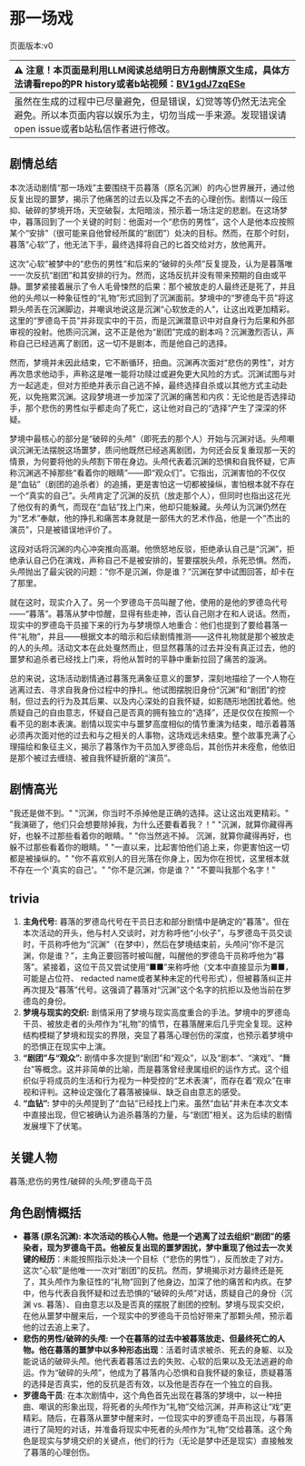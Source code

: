 # 那一场戏
页面版本:v0
 

| :warning: 注意！本页面是利用LLM阅读总结明日方舟剧情原文生成，具体方法请看repo的PR history或者b站视频：[BV1gdJ7zqESe](https://www.bilibili.com/video/BV1gdJ7zqESe/)         |
|:----------------------------|
| 虽然在生成的过程中已尽量避免，但是错误，幻觉等等仍然无法完全避免。所以本页面内容以娱乐为主，切勿当成一手来源。发现错误请open issue或者b站私信作者进行修改。|



## 剧情总结
本次活动剧情“那一场戏”主要围绕干员暮落（原名沉渊）的内心世界展开，通过他反复出现的噩梦，揭示了他痛苦的过去以及挥之不去的心理创伤。剧情以一段压抑、破碎的梦境开场，天空破裂，太阳暗淡，预示着一场注定的悲剧。在这场梦中，暮落回到了一个关键的时刻：他面对一个“悲伤的男性”，这个人是他本应按照某个“安排”（很可能来自他曾经所属的“剧团”）处决的目标。然而，在那个时刻，暮落“心软”了，他无法下手，最终选择将自己的匕首交给对方，放他离开。

这次“心软”被梦中的“悲伤的男性”和后来的“破碎的头颅”反复提及，认为是暮落唯一一次反抗“剧团”和其安排的行为。然而，这场反抗并没有带来预期的自由或平静。噩梦紧接着展示了令人毛骨悚然的后果：那个被放走的人最终还是死了，并且他的头颅以一种象征性的“礼物”形式回到了沉渊面前。梦境中的“罗德岛干员”将这颗头颅丢在沉渊脚边，并嘲讽地说这是沉渊“心软放走的人”，让这出戏更加精彩。这里的“罗德岛干员”并非现实中的干员，而是沉渊潜意识中对自身行为后果和外部审视的投射。他质问沉渊，这不正是他为“剧团”完成的剧本吗？沉渊激烈否认，声称自己已经逃离了剧团，这一切不是剧本，而是他自己的选择。

然而，梦境并未因此结束，它不断循环，扭曲。沉渊再次面对“悲伤的男性”，对方再次恳求他动手，声称这是唯一能将功赎过或避免更大风险的方式。沉渊试图与对方一起逃走，但对方拒绝并表示自己逃不掉，最终选择自杀或以其他方式主动赴死，以免拖累沉渊。这段梦境进一步加深了沉渊的痛苦和内疚：无论他是否选择动手，那个悲伤的男性似乎都走向了死亡，这让他对自己的“选择”产生了深深的怀疑。

梦境中最核心的部分是“破碎的头颅”（即死去的那个人）开始与沉渊对话。头颅嘲讽沉渊无法摆脱这场噩梦，质问他既然已经逃离剧团，为何还会反复重现那一天的情景，为何要将他的头颅割下带在身边。头颅代表着沉渊的恐惧和自我怀疑，它声称沉渊逃不掉那些“看着你的眼睛”——即“观众们”。它指出，沉渊害怕的不仅仅是“血钻”（剧团的追杀者）的追捕，更是害怕这一切都被操纵，害怕根本就不存在一个“真实的自己”。头颅肯定了沉渊的反抗（放走那个人），但同时也指出这花光了他仅有的勇气，而现在“血钻”找上门来，他却只能躲藏。头颅认为沉渊仍然在为“艺术”奉献，他的挣扎和痛苦本身就是一部伟大的艺术作品，他是一个“杰出的演员”，只是被错误地评价了。

这段对话将沉渊的内心冲突推向高潮。他愤怒地反驳，拒绝承认自己是“沉渊”，拒绝承认自己仍在演戏，声称自己不是被安排的，誓要摆脱头颅，杀死恐惧。然而，头颅抛出了最尖锐的问题：“你不是沉渊，你是谁？”沉渊在梦中试图回答，却卡在了那里。

就在这时，现实介入了。另一个罗德岛干员叫醒了他，使用的是他的罗德岛代号——“暮落”。暮落从梦中惊醒，显得有些走神，否认自己刚才在和人说话。然而，现实中的罗德岛干员接下来的行为与梦境惊人地重合：他们也提到了要给暮落一件“礼物”，并且——根据文本的暗示和后续剧情推测——这件礼物就是那个被放走的人的头颅。活动文本在此处戛然而止，但显然暮落的过去并没有真正过去，他的噩梦和追杀者已经找上门来，将他从暂时的平静中重新拉回了痛苦的漩涡。

总的来说，这场活动剧情通过暮落充满象征意义的噩梦，深刻地描绘了一个人物在逃离过去、寻求自我身份过程中的挣扎。他试图摆脱旧身份“沉渊”和“剧团”的控制，但过去的行为及其后果、以及内心深处的自我怀疑，如影随形地困扰着他。他质疑自己的自由意志，怀疑自己是否真的拥有独立的“选择”，还是仅仅在按照一个看不见的剧本表演。剧情以现实中与噩梦高度相似的情节重演为结束，暗示着暮落必须再次面对他的过去和与之相关的人事物，这场戏远未结束。整个故事充满了心理描绘和象征主义，揭示了暮落作为干员加入罗德岛后，其创伤并未痊愈，他依旧是那个被过去缠绕、被自我怀疑折磨的“演员”。
## 剧情高光
"我还是做不到。"
"沉渊，你当时不杀掉他是正确的选择。这让这出戏更精彩。"
"我演砸了，他们只会想要除掉我，为什么还要看着我？！"
"沉渊，就算你藏得再好，也躲不过那些看着你的眼睛。"
"你当然逃不掉。 沉渊，就算你藏得再好，也躲不过那些看着你的眼睛。"
"一直以来，比起害怕他们追上来，你更害怕这一切都是被操纵的。"
"你不喜欢别人的目光落在你身上，因为你在担忧，这里根本就不存在一个'真实的自己'。"
"你不是沉渊，你是谁？"
"不要叫我那个名字！"
## trivia
1.  **主角代号:** 暮落的罗德岛代号在干员日志和部分剧情中是确定的"暮落"。但在本次活动的开头，他与村人交谈时，对方称呼他“小伙子”，与罗德岛干员交谈时，干员称呼他为“沉渊”（在梦中），然后在梦境结束前，头颅问“你不是沉渊，你是谁？”，主角正要回答时被叫醒，叫醒他的罗德岛干员称呼他为“暮落”。紧接着，这位干员又尝试使用“■■”来称呼他（文本中直接显示为■■，可能是占位符、 redacted name或者某种未定的代号形式），但被暮落纠正并再次提及“暮落”代号。这强调了暮落对“沉渊”这个名字的抗拒以及他当前在罗德岛的身份。
2.  **梦境与现实的交织:** 剧情采用了梦境与现实高度重合的手法。梦境中的罗德岛干员、被放走者的头颅作为“礼物”的情节，在暮落醒来后几乎完全复现。这种结构模糊了梦境和现实的界限，突显了暮落心理创伤的深度，也预示着梦境中的恐惧正在现实中上演。
3.  **“剧团”与“观众”:** 剧情中多次提到“剧团”和“观众”，以及“剧本”、“演戏”、“舞台”等概念。这并非简单的比喻，而是暮落曾经隶属组织的运作方式。这个组织似乎将成员的生活和行为视为一种受控的“艺术表演”，而存在着“观众”在审视和评判。这种设定强化了暮落被操纵、缺乏自由意志的感受。
4.  **“血钻”:** 梦中的头颅提到了“血钻”已经找上门来。虽然“血钻”并未在本次文本中直接出现，但它被确认为追杀暮落的力量，与“剧团”相关。这为后续的剧情发展埋下了伏笔。
## 关键人物
暮落;悲伤的男性/破碎的头颅;罗德岛干员
## 角色剧情概括
-   **暮落 (原名沉渊): 本次活动的核心人物。他是一个逃离了过去组织“剧团”的感染者，现为罗德岛干员。他被反复出现的噩梦困扰，梦中重现了他过去一次关键的经历**：未能按照指示处决一个目标（“悲伤的男性”），反而放走了对方。这次“心软”是他唯一一次对“剧团”的反抗。然而，梦境揭示对方最终还是死了，其头颅作为象征性的“礼物”回到了他身边，加深了他的痛苦和内疚。在梦中，他与代表自我怀疑和过去恐惧的“破碎的头颅”对话，质疑自己的身份（沉渊 vs. 暮落）、自由意志以及是否真的摆脱了剧团的控制。梦境与现实交织，在他从噩梦中醒来后，一个现实中的罗德岛干员恰好带来了那颗头颅，预示着他的过去追上来了。
-   **悲伤的男性/破碎的头颅: 一个在暮落的过去中被暮落放走、但最终死亡的人物。他在暮落的噩梦中以多种形态出现**：活着时请求被杀、死去的身躯、以及能说话的破碎头颅。他代表着暮落过去的失败、心软的后果以及无法逃避的命运。作为“破碎的头颅”，他成为了暮落内心恐惧和自我怀疑的象征，质疑暮落的选择是否真实，他的反抗是否有效，以及他是否存在一个独立的自我。
-   **罗德岛干员**: 在本次剧情中，这个角色首先出现在暮落的梦境中，以一种扭曲、嘲讽的形象出现，将死者的头颅作为“礼物”交给沉渊，并声称这让“戏”更精彩。随后，在暮落从噩梦中醒来时，一位现实中的罗德岛干员出现，与暮落进行了简短的对话，并准备将现实中死者的头颅作为“礼物”交给暮落。这个角色是现实与梦境交织的关键点，他们的行为（无论是梦中还是现实）直接触发了暮落的心理创伤。